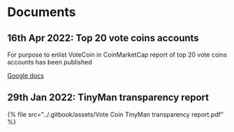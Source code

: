 # Documents

## 16th Apr 2022: Top 20 vote coins accounts

For purpose to enlist VoteCoin in CoinMarketCap report of top 20 vote coins accounts has been published

[Google docs](https://docs.google.com/spreadsheets/u/2/d/e/2PACX-1vTrIeFNzkEDIzB1rkkFVb7aE3sTtrI5e1JsX_Nskp81mWkcCxzJUGXv4OG5EuPCP1y2niMdJ3mzK72y/pubhtml?gid=1181839735&single=true)

## 29th Jan 2022: TinyMan transparency report

{% file src="../.gitbook/assets/Vote Coin TinyMan transparency report.pdf" %}
